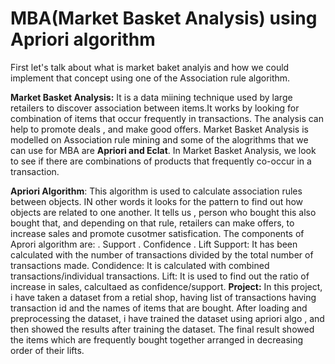 # MBA(Market Basket Analysis) using Apriori algorithm
First let's talk about what is market baket analyis and how we could implement that concept using one of the Association 
rule algorithm.

**Market Basket Analysis:** It is a data miining technique used by large retailers to discover association between items.It works by 
looking for combination of items that occur frequently in transactions. The analysis can help to promote deals , and make good offers.
Market Basket Analysis is modelled on Association rule mining and some of the alogrithms that we can use for MBA are **Apriori and Eclat**.
In Market Basket Analysis, we look to see if there are combinations of products that frequently co-occur in a transaction.

**Apriori Algorithm**: This algorithm is used to calculate association rules between objects. IN other words it looks for the pattern to find out how objects are related to one another. It tells us , person who bought this also bought that, and depending on that rule, retailers can make offers, to increase sales and promote cusotmer satisfication.
The components of Aprori algorithm are:
. Support
. Confidence
. Lift
Support: It has been calculated with the number of transactions divided by the total number of transactions made.
Condidence: It is calculated with combined transactions/individual transactions.
Lift: It is used to find out the ratio of increase in sales, calcultaed as confidence/support.
**Project:** In this project, i have taken a dataset from a retial shop, having list of transactions having transaction id and the names of items that are bought.
After loading and preprocessing the dataset, i have trained the dataset using apriori algo , and then showed the results after training the dataset.
The final result showed the items which are frequently bought together arranged in decreasing order of their lifts.

